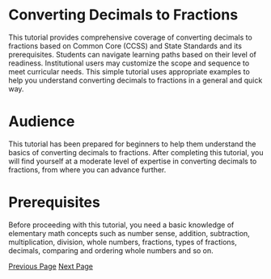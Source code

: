 # Converting Decimals to Fractions
This tutorial provides comprehensive coverage of converting decimals to fractions based on Common Core (CCSS) and State Standards and its prerequisites. Students can navigate learning paths based on their level of readiness. Institutional users may customize the scope and sequence to meet curricular needs. This simple tutorial uses appropriate examples to help you understand converting decimals to fractions in a general and quick way.

# Audience
This tutorial has been prepared for beginners to help them understand the basics of converting decimals to fractions. After completing this tutorial, you will find yourself at a moderate level of expertise in converting decimals to fractions, from where you can advance further.

# Prerequisites
Before proceeding with this tutorial, you need a basic knowledge of elementary math concepts such as number sense, addition, subtraction, multiplication, division, whole numbers, fractions, types of fractions, decimals, comparing and ordering whole numbers and so on.


[Previous Page](../converting_decimals_to_fractions/index.md) [Next Page](../converting_decimals_to_fractions/converting_decimal_to_proper_fraction_without_simplifying_basic.md) 
